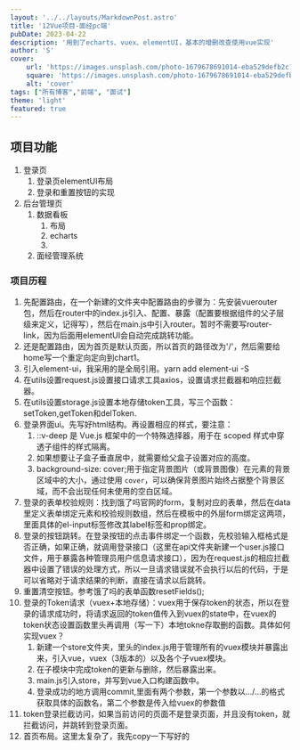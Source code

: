 ```yaml
---
layout: '../../layouts/MarkdownPost.astro'
title: '12Vue项目-面经pc端'
pubDate: 2023-04-22
description: '用到了echarts、vuex、elementUI，基本的增删改查使用vue实现'
author: 'S'
cover:
    url: 'https://images.unsplash.com/photo-1679678691014-eba529defb2c?ixlib=rb-4.0.3&ixid=MnwxMjA3fDF8MHxwaG90by1wYWdlfHx8fGVufDB8fHx8&auto=format&fit=crop&w=1169&q=80'
    square: 'https://images.unsplash.com/photo-1679678691014-eba529defb2c?ixlib=rb-4.0.3&ixid=MnwxMjA3fDF8MHxwaG90by1wYWdlfHx8fGVufDB8fHx8&auto=format&fit=crop&w=1169&q=80'
    alt: 'cover'
tags: ["所有博客","前端", "面试"]
theme: 'light'
featured: true
---
```


## 项目功能

1. 登录页
   1. 登录页elementUI布局
   2. 登录和重置按钮的实现
2. 后台管理页
   1. 数据看板
      1. 布局
      2. echarts
      3. 
   2. 面经管理系统



### 项目历程

1. 先配置路由，在一个新建的文件夹中配置路由的步骤为：先安装vuerouter包，然后在router中的index.js引入、配置、暴露（配置要根据组件的父子层级来定义，记得写<router-view></router-view>），然后在main.js中引入router。暂时不需要写router-link，因为后面用elementUI会自动完成跳转功能。
2. 还是配置路由，因为首页是默认页面，所以首页的路径改为'/'，然后需要给home写一个重定向定向到chart1。
3. 引入element-ui，我采用的是全局引用。yarn add element-ui -S
4. 在utils设置request.js设置接口请求工具axios，设置请求拦截器和响应拦截器。
5. 在utils设置storage.js设置本地存储token工具，写三个函数：setToken,getToken和delToken.
6. 登录界面ui。先写好html结构。再设置相应的样式，要注意：
   1. ::v-deep 是 Vue.js 框架中的一个特殊选择器，用于在 scoped 样式中穿透子组件的样式隔离。
   2. 如果想要让子盒子垂直居中，就需要给父盒子设置对应的高度。
   3. background-size: cover;用于指定背景图片（或背景图像）在元素的背景区域中的大小，通过使用 `cover`，可以确保背景图片始终占据整个背景区域，而不会出现任何未使用的空白区域。
7. 登录的表单校验规则：找到饿了吗官网的form，复制对应的表单，然后在data里定义表单绑定元素和校验规则数组，然后在模板中的外层form绑定这两项，里面具体的el-input标签修改其label标签和prop绑定。
8. 登录的按钮跳转。在登录按钮的点击事件绑定一个函数，先校验输入框格式是否正确，如果正确，就调用登录接口（这里在api文件夹新建一个user.js接口文件，用于暴露各种管理员用户信息请求接口），因为在request.js的相应拦截器中设置了错误的处理方式，所以一旦请求错误就不会执行以后的代码，于是可以省略对于请求结果的判断，直接在请求以后跳转。
9. 重置清空按钮。参考饿了吗的表单函数resetFields();
10. 登录的Token请求（vuex+本地存储）：vuex用于保存token的状态，所以在登录的请求成功时，将请求返回的token值传入到vuex的state中，在vuex的token状态设置函数里头再调用（写一下）本地tokne存取删的函数。具体如何实现vuex？
    1. 新建一个store文件夹，里头的index.js用于管理所有的vuex模块并暴露出来，引入vue，vuex（3版本的）以及各个子vuex模块。
    2. 在子模块中完成token的更新与删除，然后暴露出来。
    3. main.js引入store，并写到vue入口构建函数中。
    4. 登录成功的地方调用commit,里面有两个参数，第一个参数以.../...的格式获取具体的函数名，第二个参数是传入给vuex的参数值
11. token登录拦截访问，如果当前访问的页面不是登录页面，并且没有token，就拦截访问，并跳转到登录页面。
12. 首页布局。这里太复杂了，我先copy一下写好的



